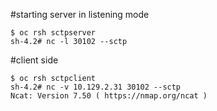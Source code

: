 #starting server in listening mode

```shell
$ oc rsh sctpserver
sh-4.2# nc -l 30102 --sctp
```

#client side

```shell
$ oc rsh sctpclient
sh-4.2# nc -v 10.129.2.31 30102 --sctp
Ncat: Version 7.50 ( https://nmap.org/ncat )
```




